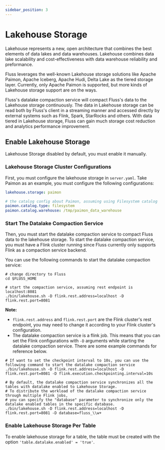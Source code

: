 ```yaml
---
sidebar_position: 3
---
```


# Lakehouse Storage

Lakehouse represents a new, open architecture that combines the best elements of data lakes and data warehouses.
Lakehouse combines data lake scalability and cost-effectiveness with data warehouse reliability and preformance.

Fluss leverages the well-known Lakehouse storage solutions like Apache Paimon, Apache Iceberg, Apache Hudi, Delta Lake as
the tiered storage layer. Currently, only Apache Paimon is supported, but more kinds of Lakehouse storage support are on the ways.

Fluss's datalake compaction service will compact Fluss's data to the Lakehouse storage continuously. The data in Lakehouse storage can be read both by Fluss's client in a streaming manner and accessed directly
by external systems such as Flink, Spark, StarRocks and others. With data tiered in Lakehouse storage, Fluss
can gain much storage cost reduction and analytics performance improvement.


## Enable Lakehouse Storage

Lakehouse Storage disabled by default, you must enable it manually.

### Lakehouse Storage Cluster Configurations
First, you must configure the lakehouse storage in `server.yaml`. Take Paimon
as an example, you must configure the following configurations:
```yaml
lakehouse.storage: paimon

# the catalog config about Paimon, assuming using Filesystem catalog
paimon.catalog.type: filesystem
paimon.catalog.warehouse: /tmp/paimon_data_warehouse
```

### Start The Datalake Compaction Service
Then, you must start the datalake compaction service to compact Fluss data to the lakehouse storage.
To start the datalake compaction service, you must have a Flink cluster running since Fluss currently only supports Flink as a compaction service backend.

You can use the following commands to start the datalake compaction service:
```shell
# change directory to Fluss 
cd $FLUSS_HOME

# start the compaction service, assuming rest endpoint is localhost:8081
./bin/lakehouse.sh -D flink.rest.address=localhost -D flink.rest.port=8081 
```

**Note:**
- `flink.rest.address` and `flink.rest.port` are the Flink cluster's rest endpoint, you may need to change it according to your Flink cluster's configuration.
- The datalake compaction service is a flink job. This means that you can set the Flink configurations with `-D` arguments while starting the datalake compaction service. There are some example commands for reference below.
```shell
# If want to set the checkpoint interval to 10s, you can use the following command to start the datalake compaction service
./bin/lakehouse.sh -D flink.rest.address=localhost -D flink.rest.port=8081 -D flink.execution.checkpointing.interval=10s

# By default, the datalake compaction service synchronizes all the tables with datalake enabled to Lakehouse Storage.
# To distribute the workload of the datalake compaction service through multiple Flink jobs, 
# you can specify the "database" parameter to synchronize only the datalake enabled tables in the specific database.
./bin/lakehouse.sh -D flink.rest.address=localhost -D flink.rest.port=8081 -D database=fluss_\\w+
```

### Enable Lakehouse Storage Per Table
To enable lakehouse storage for a table, the table must be created with the option `'table.datalake.enabled' = 'true'`.